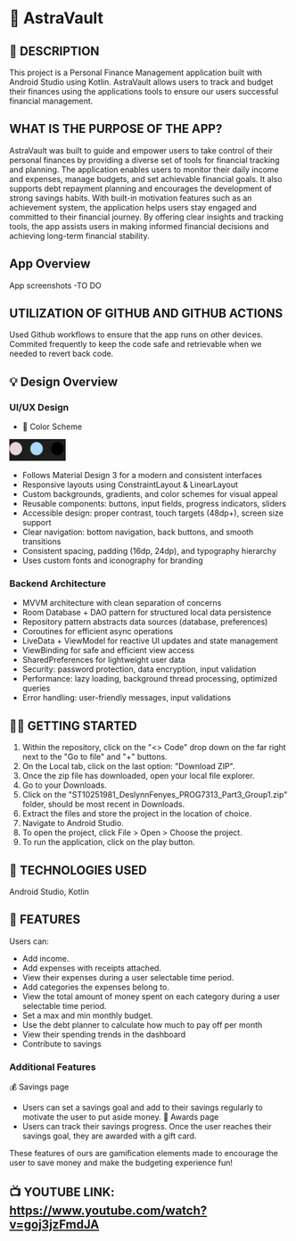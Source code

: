 # 💸 AstraVault

## 📝 DESCRIPTION
This project is a Personal Finance Management application built with Android Studio using Kotlin. AstraVault allows users to track and budget their finances using the applications tools to ensure our users successful financial management.

## WHAT IS THE PURPOSE OF THE APP?
AstraVault was built to guide and empower users to take control of their personal finances by providing a diverse set of tools for financial tracking and planning.
The application enables users to monitor their daily income and expenses, manage budgets, and set achievable financial goals. It also supports debt repayment planning and encourages the development of strong savings habits.
With built-in motivation features such as an achievement system, the application helps users stay engaged and committed to their financial journey.
By offering clear insights and tracking tools, the app assists users in making informed financial decisions and achieving long-term financial stability.

## App Overview
App screenshots -TO DO



## UTILIZATION OF GITHUB AND GITHUB ACTIONS
Used Github workflows to ensure that the app runs on other devices.
Commited frequently to keep the code safe and retrievable when we needed to revert back code.

## 💡 Design Overview
### UI/UX Design
- 🎨 Color Scheme
<img src="Screenshots/ColorScheme.png" alt="App Screenshot" style="width:20%;"/>

- Follows Material Design 3 for a modern and consistent interfaces
- Responsive layouts using ConstraintLayout & LinearLayout
- Custom backgrounds, gradients, and color schemes for visual appeal
- Reusable components: buttons, input fields, progress indicators, sliders
- Accessible design: proper contrast, touch targets (48dp+), screen size support
- Clear navigation: bottom navigation, back buttons, and smooth transitions
- Consistent spacing, padding (16dp, 24dp), and typography hierarchy
- Uses custom fonts and iconography for branding
### Backend Architecture
- MVVM architecture with clean separation of concerns
- Room Database + DAO pattern for structured local data persistence
- Repository pattern abstracts data sources (database, preferences)
- Coroutines for efficient async operations
- LiveData + ViewModel for reactive UI updates and state management
- ViewBinding for safe and efficient view access
- SharedPreferences for lightweight user data
- Security: password protection, data encryption, input validation
- Performance: lazy loading, background thread processing, optimized queries
- Error handling: user-friendly messages, input validations



## 👩‍💻 GETTING STARTED

1. Within the repository, click on the "<> Code" drop down on the far right next to the "Go to file" and "+" buttons.
2. On the Local tab, click on the last option: "Download ZIP".
3. Once the zip file has downloaded, open your local file explorer.
4. Go to your Downloads.
5. Click on the "ST10251981_DeslynnFenyes_PROG7313_Part3_Group1.zip" folder, should be most recent in Downloads.
6. Extract the files and store the project in the location of choice.
7. Navigate to Android Studio.
8. To open the project, click File > Open > Choose the project.
9. To run the application, click on the play button.

## 👾 TECHNOLOGIES USED

Android Studio,
Kotlin

## 🎲 FEATURES

Users can:
- Add income.
- Add expenses with receipts attached.
- View their expenses during a  user selectable time period.
- Add categories the expenses belong to.
- View the total amount of money spent on each category during a user selectable time period.
- Set a max and min monthly budget.
- Use the debt planner to calculate how much to pay off per month
- View their spending trends in the dashboard
- Contribute to savings

### Additional Features
💰 Savings page
- Users can set a savings goal and add to their savings regularly to motivate the user to put aside money.
🏅 Awards page
- Users can track their savings progress. Once the user reaches their savings goal, they are awarded with a gift card.

These features of ours are gamification elements made to encourage the user to save money and make the budgeting experience fun!


## 📺 YOUTUBE LINK: https://www.youtube.com/watch?v=goj3jzFmdJA
